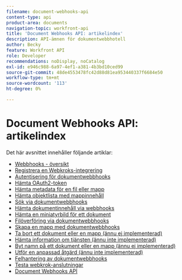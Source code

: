 ```yaml
---
filename: document-webhooks-api
content-type: api
product-area: documents
navigation-topic: workfront-api
title: 'Document Webhooks API: artikelindex'
description: API-ämnen för dokumentwebbhotell
author: Becky
feature: Workfront API
role: Developer
recommendations: noDisplay, noCatalog
exl-id: e946c988-6a97-4ef1-a381-4b3bd10ced99
source-git-commit: 48de4553478fc42d88d81ea953440337f6684e50
workflow-type: tm+mt
source-wordcount: '113'
ht-degree: 0%

---
```


# Document Webhooks API: artikelindex

<!-- Audited: 5/2025 -->

Det här avsnittet innehåller följande artiklar:

* [Webbhooks - översikt](../../wf-api/doc-wbhks-api/webhooks-overview.md)
* [Registrera en Webkroks-integrering](../../wf-api/doc-wbhks-api/register-webhook-integration.md)
* [Autentisering för dokumentwebbhooks](../../wf-api/doc-wbhks-api/auth-for-docu-webhook.md)
* [Hämta OAuth2-token](../../wf-api/doc-wbhks-api/get-oath-token-webhooks.md)
* [Hämta metadata för en fil eller mapp](../../wf-api/doc-wbhks-api/get-metadata-file-folder.md)
* [Hämta objektlista med mappinnehåll](../../wf-api/doc-wbhks-api/get-list-folder-contents.md)
* [Sök via dokumentwebbhooks](../../wf-api/doc-wbhks-api/docu-webhook-search.md)
* [Hämta dokumentinnehåll via webbhooks](../../wf-api/doc-wbhks-api/get-docu-content-webhook.md)
* [Hämta en miniatyrbild för ett dokument](../../wf-api/doc-wbhks-api/get-thmbnl-doc.md)
* [Filöverföring via dokumentwebbhooks](../../wf-api/doc-wbhks-api/file-upload-docu-webhook.md)
* [Skapa en mapp med dokumentwebbhooks](../../wf-api/doc-wbhks-api/create-folder-docu-webhook.md)
* [Ta bort ett dokument eller en mapp (ännu ej implementerad)](../../wf-api/doc-wbhks-api/delete-a-document-or-folder.md)
* [Hämta information om tjänsten (ännu inte implementerad)](../../wf-api/doc-wbhks-api/get-service-info-webhook.md)
* [Byt namn på ett dokument eller en mapp (ännu ej implementerad)](../../wf-api/doc-wbhks-api/rename-docu-or-folder.md)
* [Utför en anpassad åtgärd (ännu inte implementerad)](../../wf-api/doc-wbhks-api/perform-custom-action.md)
* [Felhantering av dokumentwebbhooks](../../wf-api/doc-wbhks-api/docu-webhooks-errors.md)
* [Testa webkrok-anslutningar](../../wf-api/doc-wbhks-api/test-webhook-connections.md)
* [Document Webhooks API](../../wf-api/doc-wbhks-api/docu-webhook-api.md)
